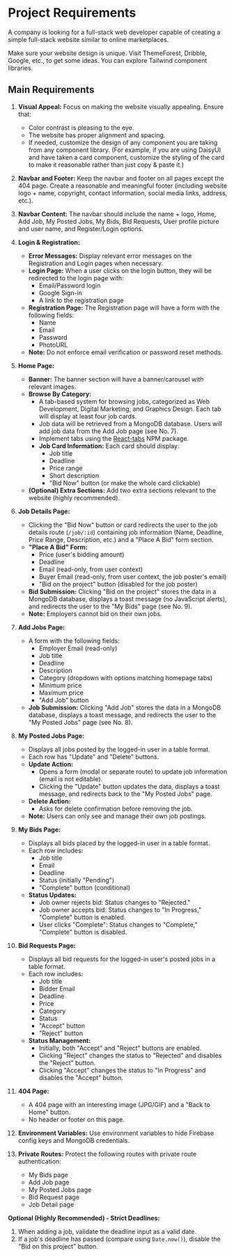 # Project Requirements

A company is looking for a full-stack web developer capable of creating a simple full-stack website similar to online marketplaces.

Make sure your website design is unique. Visit ThemeForest, Dribble, Google, etc., to get some ideas. You can explore Tailwind component libraries.

## Main Requirements

1.  **Visual Appeal:** Focus on making the website visually appealing. Ensure that:
    *   Color contrast is pleasing to the eye.
    *   The website has proper alignment and spacing.
    *   If needed, customize the design of any component you are taking from any component library. (For example, if you are using DaisyUI and have taken a card component, customize the styling of the card to make it reasonable rather than just copy & paste it.)

2.  **Navbar and Footer:** Keep the navbar and footer on all pages except the 404 page. Create a reasonable and meaningful footer (including website logo + name, copyright, contact information, social media links, address, etc.).

3.  **Navbar Content:** The navbar should include the name + logo, Home, Add Job, My Posted Jobs, My Bids, Bid Requests, User profile picture and user name, and Register/Login options.

4.  **Login & Registration:**
    *   **Error Messages:** Display relevant error messages on the Registration and Login pages when necessary.
    *   **Login Page:** When a user clicks on the login button, they will be redirected to the login page with:
        *   Email/Password login
        *   Google Sign-in
        *   A link to the registration page
    *   **Registration Page:** The Registration page will have a form with the following fields:
        *   Name
        *   Email
        *   Password
        *   PhotoURL
    *   **Note:** Do not enforce email verification or password reset methods.

5.  **Home Page:**
    *   **Banner:** The banner section will have a banner/carousel with relevant images.
    *   **Browse By Category:**
        *   A tab-based system for browsing jobs, categorized as Web Development, Digital Marketing, and Graphics Design. Each tab will display at least four job cards.
        *   Job data will be retrieved from a MongoDB database. Users will add job data from the Add Job page (see No. 7).
        *   Implement tabs using the [React-tabs](https://www.npmjs.com/package/react-tabs) NPM package.
        *   **Job Card Information:** Each card should display:
            *   Job title
            *   Deadline
            *   Price range
            *   Short description
            *   "Bid Now" button (or make the whole card clickable)
    *   **(Optional) Extra Sections:** Add two extra sections relevant to the website (highly recommended).

6.  **Job Details Page:**
    *   Clicking the "Bid Now" button or card redirects the user to the job details route (`/job/:id`) containing job information (Name, Deadline, Price Range, Description, etc.) and a "Place A Bid" form section.
    *   **"Place A Bid" Form:**
        *   Price (user's bidding amount)
        *   Deadline
        *   Email (read-only, from user context)
        *   Buyer Email (read-only, from user context, the job poster's email)
        *   "Bid on the project" button (disabled for the job poster)
    *   **Bid Submission:** Clicking "Bid on the project" stores the data in a MongoDB database, displays a toast message (no JavaScript alerts), and redirects the user to the "My Bids" page (see No. 9).
    *   **Note:** Employers cannot bid on their own jobs.

7.  **Add Jobs Page:**
    *   A form with the following fields:
        *   Employer Email (read-only)
        *   Job title
        *   Deadline
        *   Description
        *   Category (dropdown with options matching homepage tabs)
        *   Minimum price
        *   Maximum price
        *   "Add Job" button
    *   **Job Submission:** Clicking "Add Job" stores the data in a MongoDB database, displays a toast message, and redirects the user to the "My Posted Jobs" page (see No. 8).

8.  **My Posted Jobs Page:**
    *   Displays all jobs posted by the logged-in user in a table format.
    *   Each row has "Update" and "Delete" buttons.
    *   **Update Action:**
        *   Opens a form (modal or separate route) to update job information (email is not editable).
        *   Clicking the "Update" button updates the data, displays a toast message, and redirects back to the "My Posted Jobs" page.
    *   **Delete Action:**
        *   Asks for delete confirmation before removing the job.
    *   **Note:** Users can only see and manage their own job postings.

9.  **My Bids Page:**
    *   Displays all bids placed by the logged-in user in a table format.
    *   Each row includes:
        *   Job title
        *   Email
        *   Deadline
        *   Status (initially "Pending")
        *   "Complete" button (conditional)
    *   **Status Updates:**
        *   Job owner rejects bid: Status changes to "Rejected."
        *   Job owner accepts bid: Status changes to "In Progress," "Complete" button is enabled.
        *   User clicks "Complete": Status changes to "Complete," "Complete" button is disabled.

10. **Bid Requests Page:**
    *   Displays all bid requests for the logged-in user's posted jobs in a table format.
    *   Each row includes:
        *   Job title
        *   Bidder Email
        *   Deadline
        *   Price
        *   Category
        *   Status
        *   "Accept" button
        *   "Reject" button
    *   **Status Management:**
        *   Initially, both "Accept" and "Reject" buttons are enabled.
        *   Clicking "Reject" changes the status to "Rejected" and disables the "Reject" button.
        *   Clicking "Accept" changes the status to "In Progress" and disables the "Accept" button.

11. **404 Page:**
    *   A 404 page with an interesting image (JPG/GIF) and a "Back to Home" button.
    *   No header or footer on this page.

12. **Environment Variables:** Use environment variables to hide Firebase config keys and MongoDB credentials.

13. **Private Routes:** Protect the following routes with private route authentication:
    *   My Bids page
    *   Add Job page
    *   My Posted Jobs page
    *   Bid Request page
    *   Job Detail page

**Optional (Highly Recommended) - Strict Deadlines:**

1.  When adding a job, validate the deadline input as a valid date.
2.  If a job's deadline has passed (compare using `Date.now()`), disable the "Bid on this project" button.